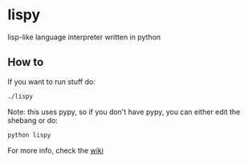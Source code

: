 lispy
=====

lisp-like language interpreter written in python

## How to

If you want to run stuff do:
```sh
./lispy
```
Note: this uses pypy, so if you don't have pypy, you can either edit the shebang or do:
```sh
python lispy
```

For more info, check the [wiki](//github.com/cptaffe/lispy/wiki)
